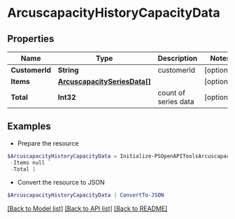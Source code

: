 # ArcuscapacityHistoryCapacityData
## Properties

Name | Type | Description | Notes
------------ | ------------- | ------------- | -------------
**CustomerId** | **String** | customerId | [optional] 
**Items** | [**ArcuscapacitySeriesData[]**](ArcuscapacitySeriesData.md) |  | [optional] 
**Total** | **Int32** | count of series data | [optional] 

## Examples

- Prepare the resource
```powershell
$ArcuscapacityHistoryCapacityData = Initialize-PSOpenAPIToolsArcuscapacityHistoryCapacityData  -CustomerId string `
 -Items null `
 -Total 1
```

- Convert the resource to JSON
```powershell
$ArcuscapacityHistoryCapacityData | ConvertTo-JSON
```

[[Back to Model list]](../README.md#documentation-for-models) [[Back to API list]](../README.md#documentation-for-api-endpoints) [[Back to README]](../README.md)

